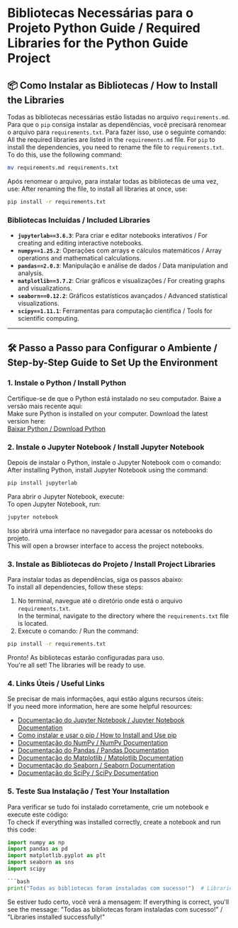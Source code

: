 ﻿# Bibliotecas Necessárias para o Projeto Python Guide / Required Libraries for the Python Guide Project  

## 📦 Como Instalar as Bibliotecas / How to Install the Libraries  

Todas as bibliotecas necessárias estão listadas no arquivo `requirements.md`. Para que o `pip` consiga instalar as dependências, você precisará renomear o arquivo para `requirements.txt`. Para fazer isso, use o seguinte comando:  
All the required libraries are listed in the `requirements.md` file. For `pip` to install the dependencies, you need to rename the file to `requirements.txt`. To do this, use the following command:  

```bash
mv requirements.md requirements.txt
````

Após renomear o arquivo, para instalar todas as bibliotecas de uma vez, use:
After renaming the file, to install all libraries at once, use:

```bash
pip install -r requirements.txt
```

### Bibliotecas Incluídas / Included Libraries  
- **`jupyterlab==3.6.3`**: Para criar e editar notebooks interativos / For creating and editing interactive notebooks.  
- **`numpy==1.25.2`**: Operações com arrays e cálculos matemáticos / Array operations and mathematical calculations.  
- **`pandas==2.0.3`**: Manipulação e análise de dados / Data manipulation and analysis.  
- **`matplotlib==3.7.2`**: Criar gráficos e visualizações / For creating graphs and visualizations.  
- **`seaborn==0.12.2`**: Gráficos estatísticos avançados / Advanced statistical visualizations.  
- **`scipy==1.11.1`**: Ferramentas para computação científica / Tools for scientific computing.  

---  

## 🛠️ Passo a Passo para Configurar o Ambiente / Step-by-Step Guide to Set Up the Environment  

### 1. Instale o Python / Install Python  
Certifique-se de que o Python está instalado no seu computador. Baixe a versão mais recente aqui:  
Make sure Python is installed on your computer. Download the latest version here:  
[Baixar Python / Download Python](https://www.python.org/downloads/)  

### 2. Instale o Jupyter Notebook / Install Jupyter Notebook  
Depois de instalar o Python, instale o Jupyter Notebook com o comando:  
After installing Python, install Jupyter Notebook using the command:  

```bash
pip install jupyterlab
````

Para abrir o Jupyter Notebook, execute:  
To open Jupyter Notebook, run:  

```bash
jupyter notebook
````

Isso abrirá uma interface no navegador para acessar os notebooks do projeto.  
This will open a browser interface to access the project notebooks.  

### 3. Instale as Bibliotecas do Projeto / Install Project Libraries  
Para instalar todas as dependências, siga os passos abaixo:  
To install all dependencies, follow these steps:  
1. No terminal, navegue até o diretório onde está o arquivo `requirements.txt`.  
   In the terminal, navigate to the directory where the `requirements.txt` file is located.  
2. Execute o comando: / Run the command:  

```bash
pip install -r requirements.txt
````

Pronto! As bibliotecas estarão configuradas para uso.  
You're all set! The libraries will be ready to use.  

### 4. Links Úteis / Useful Links  
Se precisar de mais informações, aqui estão alguns recursos úteis:  
If you need more information, here are some helpful resources:  
- [Documentação do Jupyter Notebook / Jupyter Notebook Documentation](https://jupyter.org/documentation)  
- [Como instalar e usar o pip / How to Install and Use pip](https://pip.pypa.io/en/stable/installation/)  
- [Documentação do NumPy / NumPy Documentation](https://numpy.org/doc/)  
- [Documentação do Pandas / Pandas Documentation](https://pandas.pydata.org/docs/)  
- [Documentação do Matplotlib / Matplotlib Documentation](https://matplotlib.org/stable/contents.html)  
- [Documentação do Seaborn / Seaborn Documentation](https://seaborn.pydata.org/)  
- [Documentação do SciPy / SciPy Documentation](https://scipy.org/docs.html)  

### 5. Teste Sua Instalação / Test Your Installation  
Para verificar se tudo foi instalado corretamente, crie um notebook e execute este código:  
To check if everything was installed correctly, create a notebook and run this code:  
```python
import numpy as np
import pandas as pd
import matplotlib.pyplot as plt
import seaborn as sns
import scipy

```bash
print("Todas as bibliotecas foram instaladas com sucesso!")  # Libraries installed successfully!
````

Se estiver tudo certo, você verá a mensagem:
If everything is correct, you'll see the message:
"Todas as bibliotecas foram instaladas com sucesso!" / "Libraries installed successfully!"
